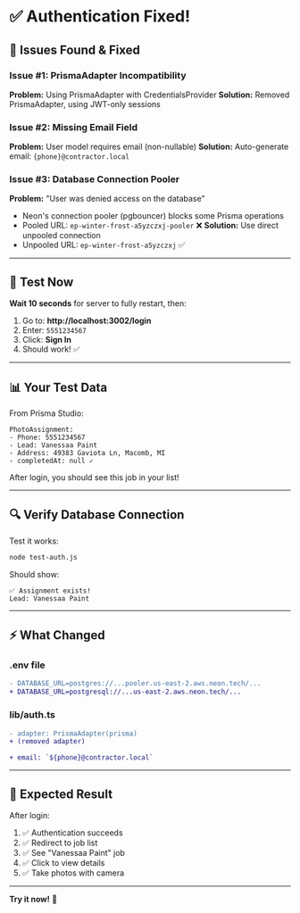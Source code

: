 # ✅ Authentication Fixed!

## 🔧 Issues Found & Fixed

### Issue #1: PrismaAdapter Incompatibility
**Problem:** Using PrismaAdapter with CredentialsProvider
**Solution:** Removed PrismaAdapter, using JWT-only sessions

### Issue #2: Missing Email Field
**Problem:** User model requires email (non-nullable)
**Solution:** Auto-generate email: `{phone}@contractor.local`

### Issue #3: Database Connection Pooler
**Problem:** "User was denied access on the database"
- Neon's connection pooler (pgbouncer) blocks some Prisma operations
- Pooled URL: `ep-winter-frost-a5yzczxj-pooler` ❌
**Solution:** Use direct unpooled connection
- Unpooled URL: `ep-winter-frost-a5yzczxj` ✅

---

## 🧪 Test Now

**Wait 10 seconds** for server to fully restart, then:

1. Go to: **http://localhost:3002/login**
2. Enter: `5551234567`
3. Click: **Sign In**
4. Should work! ✅

---

## 📊 Your Test Data

From Prisma Studio:
```
PhotoAssignment:
- Phone: 5551234567
- Lead: Vanessaa Paint
- Address: 49383 Gaviota Ln, Macomb, MI
- completedAt: null ✓
```

After login, you should see this job in your list!

---

## 🔍 Verify Database Connection

Test it works:
```bash
node test-auth.js
```

Should show:
```
✅ Assignment exists!
Lead: Vanessaa Paint
```

---

## ⚡ What Changed

### .env file
```diff
- DATABASE_URL=postgres://...pooler.us-east-2.aws.neon.tech/...
+ DATABASE_URL=postgresql://...us-east-2.aws.neon.tech/...
```

### lib/auth.ts
```diff
- adapter: PrismaAdapter(prisma)
+ (removed adapter)

+ email: `${phone}@contractor.local`
```

---

## 🎯 Expected Result

After login:
1. ✅ Authentication succeeds
2. ✅ Redirect to job list
3. ✅ See "Vanessaa Paint" job
4. ✅ Click to view details
5. ✅ Take photos with camera

---

**Try it now!** 🚀

